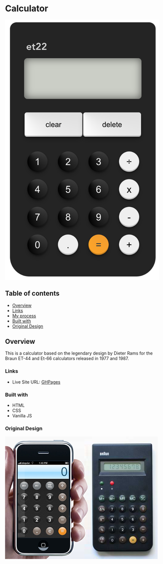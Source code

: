 # Calculator

<img src="/screenshots/calc.png" alt="screenshot of calculator" title="Screenshot">

## Table of contents

  - [Overview](#overview)
  - [Links](#links)
  - [My process](#my-process)
  - [Built with](#built-with)
  - [Original Design](#original-design)
 

## Overview

This is a calculator based on the legendary design by Dieter Rams for the Braun ET-44 and Et-66 calculators released in 1977 and 1987.


### Links

- Live Site URL: [GHPages](https://emday4prez.github.io/calculator/)



### Built with
- HTML
- CSS
- Vanilla JS


### Original Design

<img src="/screenshots/iphone_braun.jpg" alt="original braun and iphone calculator" title="original design">
